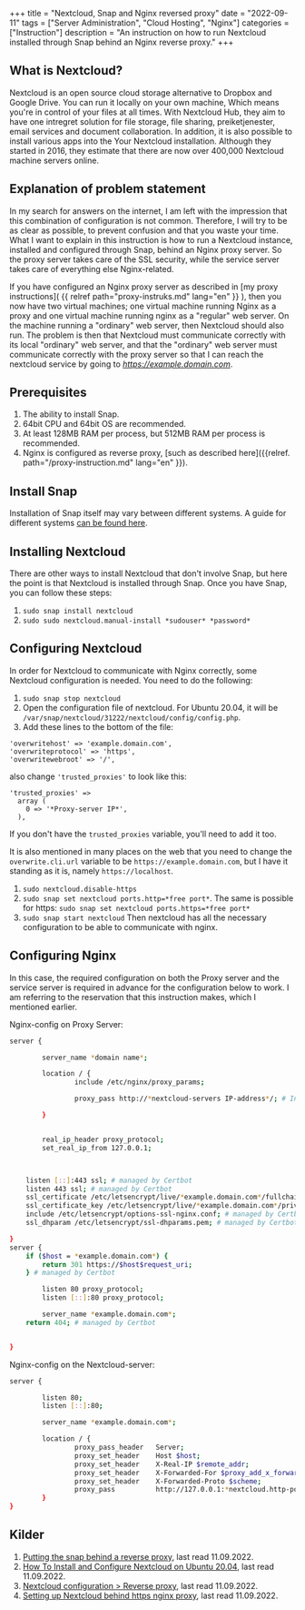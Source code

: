 +++
title = "Nextcloud, Snap and Nginx reversed proxy"
date = "2022-09-11"
tags = ["Server Administration", "Cloud Hosting", "Nginx"]
categories = ["Instruction"]
description = "An instruction on how to run Nextcloud installed through Snap behind an Nginx reverse proxy."
+++

## What is Nextcloud? 

Nextcloud is an open source cloud storage alternative to Dropbox and Google Drive. You can run it locally on your own machine, Which means you're in control of your files at all times. With Nextcloud Hub, they aim to have one intregret solution for file storage, file sharing, preiketjenester, email services and document collaboration. In addition, it is also possible to install various apps into the Your Nextcloud installation. Although they started in 2016, they estimate that there are now over 400,000 Nextcloud machine servers online.

## Explanation of problem statement 

In my search for answers on the internet, I am left with the impression that this combination of configuration is not common. Therefore, I will try to be as clear as possible, to prevent confusion and that you waste your time. What I want to explain in this instruction is how to run a Nextcloud instance, installed and configured through Snap, behind an Nginx proxy server. So the proxy server takes care of the SSL security, while the service server takes care of everything else Nginx-related.

If you have configured an Nginx proxy server as described in [my proxy instructions]( {{ relref path="proxy-instruks.md" lang="en" }} ), then you now have two virtual machines; one virtual machine running Nginx as a proxy and one virtual machine running nginx as a "regular" web server. On the machine running a "ordinary" web server, then Nextcloud should also run. The problem is then that Nextcloud must communicate correctly with its local "ordinary" web server, and that the "ordinary" web server must communicate correctly with the proxy server so that I can reach the nextcloud service by going to *https://example.domain.com*.

## Prerequisites 
1. The ability to install Snap. 
2. 64bit CPU and 64bit OS are recommended. 
3. At least 128MB RAM per process, but 512MB RAM per process is recommended. 
4. Nginx is configured as reverse proxy, [such as described here]({{relref. path="/proxy-instruction.md" lang="en" }}). 
 
## Install Snap 

Installation of Snap itself may vary between different systems. A guide for different systems [can be found here](https://snapcraft.io/docs/installing-snapd). 

## Installing Nextcloud 

There are other ways to install Nextcloud that don't involve Snap, but here the point is that Nextcloud is installed through Snap. Once you have Snap, you can follow these steps: 

1. `sudo snap install nextcloud` 
2. `sudo sudo nextcloud.manual-install *sudouser* *password*`

## Configuring Nextcloud 

In order for Nextcloud to communicate with Nginx correctly, some Nextcloud configuration is needed. You need to do the following: 

1. `sudo snap stop nextcloud`
2. Open the configuration file of nextcloud. For Ubuntu 20.04, it will be `/var/snap/nextcloud/31222/nextcloud/config/config.php`.
3. Add these lines to the bottom of the file:

```
'overwritehost' => 'example.domain.com',
'overwriteprotocol' => 'https',
'overwritewebroot' => '/',
```

also change `'trusted_proxies'` to look like this:

```
'trusted_proxies' =>
  array (
    0 => '*Proxy-server IP*',
  ),
```

If you don't have the `trusted_proxies` variable, you'll need to add it too. 

It is also mentioned in many places on the web that you need to change the `overwrite.cli.url` variable to be `https://example.domain.com`, but I have it standing as it is, namely `https://localhost`.

1. `sudo nextcloud.disable-https`
2. `sudo snap set nextcloud ports.http=*free port*`. The same is possible for https: `sudo snap set nextcloud ports.https=*free port*`
3. `sudo snap start nextcloud` Then nextcloud has all the necessary configuration to be able to communicate with nginx. 
 
## Configuring Nginx 

In this case, the required configuration on both the Proxy server and the service server is required in advance for the configuration below to work. I am referring to the reservation that this instruction makes, which I mentioned earlier. 

Nginx-config on Proxy Server:

```bash
server {

        server_name *domain name*;

        location / {
                include /etc/nginx/proxy_params;

                proxy_pass http://*nextcloud-servers IP-address*/; # In LXD, you can also just type *container name*.lxd

        }


        real_ip_header proxy_protocol;
        set_real_ip_from 127.0.0.1;



    listen [::]:443 ssl; # managed by Certbot
    listen 443 ssl; # managed by Certbot
    ssl_certificate /etc/letsencrypt/live/*example.domain.com*/fullchain.pem; # managed by Certbot
    ssl_certificate_key /etc/letsencrypt/live/*example.domain.com*/privkey.pem; # managed by Certbot
    include /etc/letsencrypt/options-ssl-nginx.conf; # managed by Certbot
    ssl_dhparam /etc/letsencrypt/ssl-dhparams.pem; # managed by Certbot

}
server {
    if ($host = *example.domain.com*) {
        return 301 https://$host$request_uri;
    } # managed by Certbot

        listen 80 proxy_protocol;
        listen [::]:80 proxy_protocol;

        server_name *example.domain.com*;
    return 404; # managed by Certbot


}
```

Nginx-config on the Nextcloud-server:

```bash
server {

        listen 80;
        listen [::]:80;

        server_name *example.domain.com*;

        location / {
                proxy_pass_header   Server;
                proxy_set_header    Host $host;
                proxy_set_header    X-Real-IP $remote_addr;
                proxy_set_header    X-Forwarded-For $proxy_add_x_forwarded_for;
                proxy_set_header    X-Forwarded-Proto $scheme;
                proxy_pass          http://127.0.0.1:*nextcloud.http-port*;
        }
}
```

## Kilder

1. [Putting the snap behind a reverse proxy](https://github.com/nextcloud-snap/nextcloud-snap/wiki/Putting-the-snap-behind-a-reverse-proxy), last read 11.09.2022.
2. [How To Install and Configure Nextcloud on Ubuntu 20.04](https://www.digitalocean.com/community/tutorials/how-to-install-and-configure-nextcloud-on-ubuntu-20-04), last read 11.09.2022.
3. [Nextcloud configuration > Reverse proxy](https://docs.nextcloud.com/server/latest/admin_manual/configuration_server/reverse_proxy_configuration.html), last read 11.09.2022.
4. [Setting up Nextcloud behind https nginx proxy](https://www.vanwerkhoven.org/blog/2021/setting-up-nextcloud-behind-https-nginx-proxy/), last read 11.09.2022.

